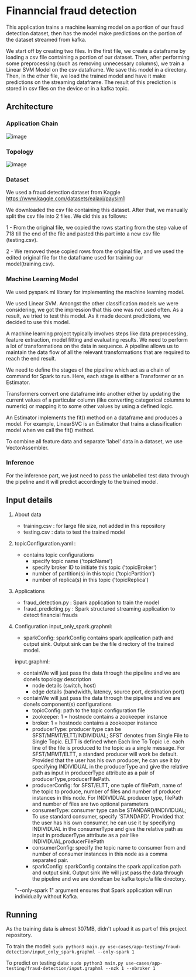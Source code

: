 # Finanncial fraud detection

This application trains a machine learning model on a portion of our fraud detection dataset, then has the model make predictions on the portion of the dataset streamed from kafka.

We start off by creating two files. In the first file, we create a dataframe by loading a csv file containing a portion of our dataset. Then, after performing some preprocessing (such as removing unnecessary columns), we train a Linear SVM Model on the csv dataframe. We save this model in a directory. Then, in the other file, we load the trained model and have it make predictions on the streaming dataframe. The result of this prediction is stored in csv files on the device or in a kafka topic.

## Architecture

### Application Chain
![image](https://user-images.githubusercontent.com/6629591/184164122-a17cf4e4-6adf-4990-aca9-21a7d76ea110.png)

### Topology
![image](https://user-images.githubusercontent.com/6629591/184164321-bf5a49fb-a657-46d4-a4b3-88ed6c81172b.png)

### Dataset

We used a fraud detection dataset from Kaggle https://www.kaggle.com/datasets/ealaxi/paysim1

We downloaded the csv file containing this dataset. After that, we manually split the csv file into 2 files. We did this as follows:

1 - From the original file, we copied the rows starting from the step value of 718 till the end of the file and pasted this part into a new csv file (testing.csv).

2 - We removed these copied rows from the original file, and we used the edited original file for the dataframe used for training our model(training.csv). 

### Machine Learning Model

We used pyspark.ml library for implementing the machine learning model.

We used Linear SVM. Amongst the other classification models we were considering, we got the impression that this one was not used often. As a result, we tried to test this model. As it made decent predictions, we decided to use this model.

A machine learning project typically involves steps like data preprocessing, feature extraction, model fitting and evaluating results. We need to perform a lot of transformations on the data in sequence. A pipeline allows us to maintain the data flow of all the relevant transformations that are required to reach the end result.

We need to define the stages of the pipeline which act as a chain of command for Spark to run. Here, each stage is either a Transformer or an Estimator.

Transformers convert one dataframe into another either by updating the current values of a particular column (like converting categorical columns to numeric) or mapping it to some other values by using a defined logic.

An Estimator implements the fit() method on a dataframe and produces a model. For example, LinearSVC is an Estimator that trains a classification model when we call the fit() method.

To combine all feature data and separate 'label' data in a dataset, we use VectorAssembler.

### Inference
  
For the inference part, we just need to pass the unlabelled test data through the pipeline and it will predict accordingly to the trained model.
  
## Input details
1. About data
   - training.csv : for large file size, not added in this repository 
   - testing.csv : data to test the trained model
2. topicConfiguration.yaml :
   - contains topic configurations
     - specify topic name ('topicName')
     - specify broker ID to initiate this topic ('topicBroker')
     - number of partition(s) in this topic ('topicPartition')
     - number of replica(s) in this topic ('topicReplica')
3. Applications
   - fraud_detection.py : Spark application to train the model 
   - fraud_predicting.py : Spark structured streaming application to detect financial frauds
4. Configuration
    input_only_spark.graphml: 
    - sparkConfig: sparkConfig contains spark application path and output sink. Output sink can be the file directory of the trained model.

    input.graphml: 
    - containWe will just pass the data through the pipeline and we are done!s topology description
        - node details (switch, host)
        - edge details (bandwidth, latency, source port, destination port)
    - containWe will just pass the data through the pipeline and we are done!s component(s) configurations 
        - topicConfig: path to the topic configuration file
        - zookeeper: 1 = hostnode contains a zookeeper instance
        - broker: 1 = hostnode contains a zookeeper instance
        - producerType: producer type can be SFST/MFMT/ELTT/INDIVIDUAL; SFST denotes from Single File to Single Topic. ELTT is defined when Each line To Topic i.e. each line of the file is produced to the topic as a single message. For SFST/MFMT/ELTT, a standard producer will work be default. Provided that the user has his own producer, he can use it by specifying INDIVIDUAL in the producerType and give the relative path as input in producerType attribute as a pair of producerType,producerFilePath.
        - producerConfig: for SFST/ELTT, one tuple of filePath, name of the topic to produce, number of files and number of producer instances in this node. For INDIVIDUAL producer type, filePath and number of files are two optional parameters
        - consumerType: consumer type can be STANDARD/INDIVIDUAL; To use standard consumer, specify 'STANDARD'. Provided that the user has his own consumer, he can use it by specifying INDIVIDUAL in the consumerType and give the relative path as input in producerType attribute as a pair like INDIVIDUAL,producerFilePath
        - consumerConfig: specify the topic name to  consumer from and number of consumer instances in this node as a comma separated pair.
        - sparkConfig: sparkConfig contains the spark application path and output sink. Output sink We will just pass the data through the pipeline and we are done!can be kafka topic/a file directory.

    "--only-spark 1" argument ensures that Spark application will run individually without Kafka.


## Running

As the training data is almost 307MB, didn't upload it as part of this project repository.

To train the model:
 ```sudo python3 main.py use-cases/app-testing/fraud-detection/input_only_spark.graphml --only-spark 1```

 To predict on testing data:
  ```sudo python3 main.py use-cases/app-testing/fraud-detection/input.graphml --nzk 1 --nbroker 1```
   
